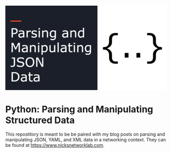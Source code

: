 ![banner](https://github.com/namiles/python-parsing-data/blob/master/parsing-json-data-featured-image.png?raw=true)

# Python: Parsing and Manipulating Structured Data   
This repostitory is meant to be be paired with my blog posts on parsing and manipulating JSON, YAML, and XML data in a networking context. They can be found at https://www.nicksnetworklab.com. 
